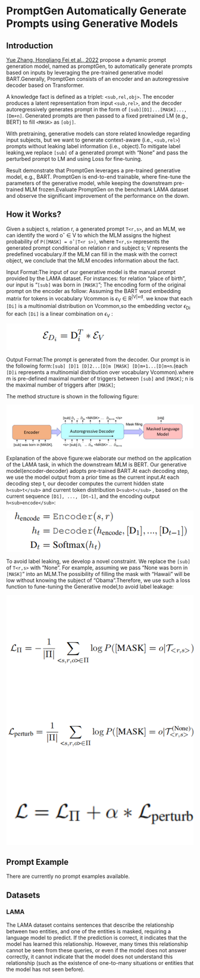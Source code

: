 # PromptGen Automatically Generate Prompts using Generative Models

## Introduction

[Yue Zhang, Hongliang Fei et al., 2022](https://pdfs.semanticscholar.org/5e27/3f5f35f6b6619212e3e41c582679ae5f7180.pdf) propose a dynamic prompt generation model, named as promptGen, to automatically generate prompts based on inputs by leveraging the pre-trained generative model BART.Generally, PromptGen consists of an encoder and an autoregressive decoder based on Transformer.

A knowledge fact is defined as a triplet: ```<sub,rel,obj>```. The encoder produces a latent representation from input ```<sub,rel>```, and the decoder autoregressively generates prompt in the form of ```[sub][D1]...[MASK]..., [Dm+n]```. Generated prompts are then passed to a fixed pretrained LM (e.g., BERT) to fill ```<MASK>``` as ```[obj]```.

With pretraining, generative models can store related knowledge regarding input subjects, but we want to generate context-aware (i.e., ```<sub,rel>```) prompts without leaking label information (i.e., object).To mitigate label leaking,we replace ```[sub]``` of a generated prompt with “None” and pass the perturbed prompt to LM and using Loss for fine-tuning.

Result demonstrate that PromptGen leverages a pre-trained generative model, e.g., BART. PromptGen is end-to-end trainable, where  fine-tune the parameters of the generative model, while keeping the downstream pre-trained MLM frozen.Evaluate PromptGen on the benchmark LAMA dataset and observe the significant improvement of the performance on the down.

## How it Works?

Given a subject s, relation r, a generated prompt ```T<r,s>```, and an MLM, we can identify the word oˆ ∈ V to which the MLM assigns the highest probability of ```P([MASK] = oˆ|T<r s>)```, where ```T<r,s>``` represents the generated prompt conditional on relation r and subject s; V represents the predefined vocabulary.If the MLM can fill in the mask with the correct object, we conclude that the MLM encodes information about the fact.

Input Format:The input of our generative model is the manual prompt provided by the LAMA dataset. For instances: for relation “place of birth”, our input is “```[sub]``` was born in ```[MASK]```”; The encoding form of the original prompt on the encoder as follow: Assuming the BART word embedding matrix for tokens in vocabulary Vcommon is $\epsilon$<sub>V</sub> ∈ R<sup>|V|×d</sup>. we know that each ```[Di]``` is a multinomial distribution on Vcommon,so the embedding vector $\epsilon$<sub>Di</sub> for each ```[Di]``` is a linear combination on $\epsilon$<sub>V</sub> :

![embedding](img/embedding.png)

Output Format:The prompt is generated from the decoder. Our prompt is in the following form:```[sub] [D]1 [D]2...[D]m [MASK] [D]m+1...[D]m+n```.(each ```[D]i``` represents a multinomial distribution over vocabulary Vcommon).where m is pre-defined maximal number of triggers between ```[sub]``` and ```[MASK]```; n is the maximal number of triggers after ```[MASK]```;

The method structure is shown in the following figure:

![Method](img/Method.png)

Explanation of the above figure:we elaborate our method on the application of the LAMA task, in which the downstream MLM is BERT. Our generative model(encoder-decoder) adopts pre-trained BART.At each decoding step, we use the model output from a prior time as the current input.At each decoding step t, our decoder computes the current hidden state ```h<sub>t</sub>``` and current token distribution ```D<sub>t</sub>``` , based on the current sequence ```[D1], ..., [Dt−1]```, and the encoding output ```h<sub>encode</sub>```:

![soft](img/soft.png)

To avoid label leaking, we develop a novel constraint. We replace the ```[sub]``` of ```T<r,s>``` with “None”. For example, assuming we pass “None was born in ```[MASK]```” into an MLM.The possibility of filling the mask with “Hawaii” will be low without knowing the subject of “Obama”.Therefore, we use such a loss function to fune-tuning the Generative model,to avoid label leakage:

![loss](img/loss.png)

## Prompt Example

There are currently no prompt examples available.

## Datasets

### LAMA

The LAMA dataset contains sentences that describe the relationship between two entities, and one of the entities is masked, requiring a language model to predict. If the prediction is correct, it indicates that the model has learned this relationship. However, many times this relationship cannot be seen from these queries, or even if the model does not answer correctly, it cannot indicate that the model does not understand this relationship (such as the existence of one-to-many situations or entities that the model has not seen before).
